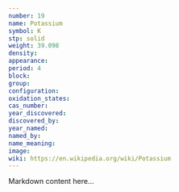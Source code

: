```yaml
---
number: 19
name: Potassium
symbol: K
stp: solid
weight: 39.098
density:
appearance:
period: 4
block:
group:
configuration:
oxidation_states:
cas_number:
year_discovered:
discovered_by:
year_named:
named_by:
name_meaning:
image:
wiki: https://en.wikipedia.org/wiki/Potassium
---
```


Markdown content here...
